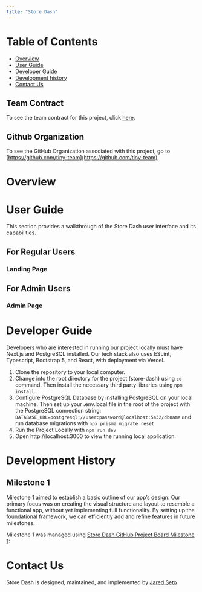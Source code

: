 ```yaml
---
title: "Store Dash"
---
```


# Table of Contents
- [Overview](#overview)
- [User Guide](#user-guide)
- [Developer Guide](#developer-guide)
- [Development history](#development-history)
- [Contact Us](#contact-us)

## Team Contract
To see the team contract for this project, click [here](https://docs.google.com/document/d/1xvAeNWJUuK4aaSVvfV56syp91qet02wTJPp2jsTrT0E/edit?usp=sharing).

## Github Organization
To see the GitHub Organization associated with this project, go to [https://github.com/tiny-team](https://github.com/tiny-team)

# Overview


# User Guide
This section provides a walkthrough of the Store Dash user interface and its capabilities.

## For Regular Users
### Landing Page

## For Admin Users
### Admin Page

# Developer Guide
Developers who are interested in running our project locally must have Next.js and PostgreSQL installed. Our tech stack also uses ESLint, Typescript, Bootstrap 5, and React, with deployment via Vercel.

1. Clone the repository to your local computer.
2. Change into the root directory for the project (store-dash) using `cd` command. Then install the necessary third party libraries using `npm install`.
3. Configure PostgreSQL Database by installing PostgreSQL on your local machine.
Then set up your .env.local file in the root of the project with the PostgreSQL connection string: `DATABASE_URL=postgresql://user:password@localhost:5432/dbname` and run database migrations with `npx prisma migrate reset`
4. Run the Project Locally with `npm run dev`
5. Open http://localhost:3000 to view the running local application.

# Development History
## Milestone 1
Milestone 1 aimed to establish a basic outline of our app’s design. Our primary focus was on creating the visual structure and layout to resemble a functional app, without yet implementing full functionality. By setting up the foundational framework, we can efficiently add and refine features in future milestones.

Milestone 1 was managed using [Store Dash GitHub Project Board Milestone 1](https://github.com/orgs/tiny-team/projects/1/views/1):

# Contact Us
Store Dash is designed, maintained, and implemented by [Jared Seto](https://jseto808.github.io/)
